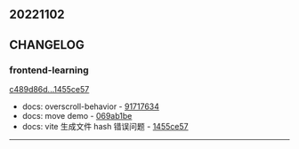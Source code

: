 ## 20221102

## CHANGELOG

### frontend-learning

[c489d86d...1455ce57](https://github.com/zhbhun/frontend-learning/compare/c489d86d...1455ce57)

* docs: overscroll-behavior - [91717634](https://github.com/zhbhun/frontend-learning/commit/9171763438b69bcf0decefa1554ce1ca74578745)
* docs: move demo - [069ab1be](https://github.com/zhbhun/frontend-learning/commit/069ab1becba17ea0dc0d0b7871832d29cc79ce3d)
* docs: vite 生成文件 hash 错误问题 - [1455ce57](https://github.com/zhbhun/frontend-learning/commit/1455ce57bd8395d009227075664b578c7dbb9fe1)

---

